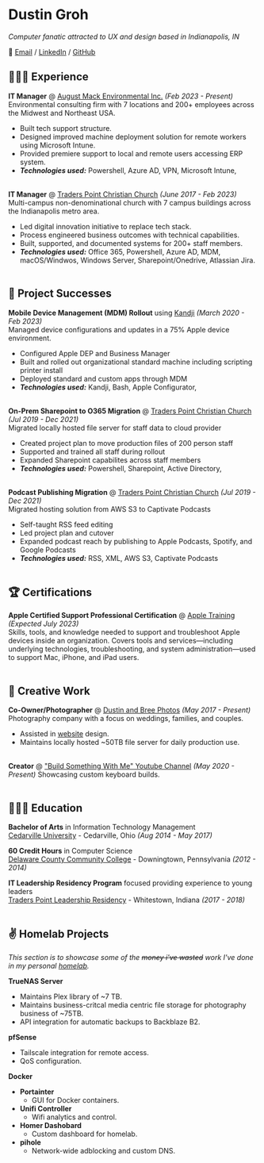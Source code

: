 # Dustin Groh

_Computer fanatic attracted to UX and design based in Indianapolis, IN_ <br>

💬 [Email](mailto:dustingroh33@gmail.com) / [LinkedIn](https://www.linkedin.com/in/dustingroh/) / [GitHub](https://github.com//)

## 👩🏼‍💻 Experience

**IT Manager** @ [August Mack Environmental Inc.](https://augustmack.com/) _(Feb 2023 - Present)_ <br>
Environmental consulting firm with 7 locations and 200+ employees across the Midwest and Northeast USA.
  - Built tech support structure.
  - Designed improved machine deployment solution for remote workers using Microsoft Intune.
  - Provided premiere support to local and remote users accessing ERP system.
  - **_Technologies used:_** Powershell, Azure AD, VPN, Microsoft Intune, 
<br><br>

**IT Manager** @ [Traders Point Christian Church](https://tpcc.org/) _(June 2017 - Feb 2023)_ <br>
Multi-campus non-denominational church with 7 campus buildings across the Indianapolis metro area.
  - Led digital innovation initiative to replace tech stack.
  - Process engineered business outcomes with technical capabilities.
  - Built, supported, and documented systems for 200+ staff members. 
  - **_Technologies used:_** Office 365, Powershell, Azure AD, MDM, macOS/Windwos, Windows Server, Sharepoint/Onedrive, Atlassian Jira.
<br><br>


## 📌 Project Successes

**Mobile Device Management (MDM) Rollout** using [Kandji](https://kandji.io/) _(March 2020 - Feb 2023)_<br>
Managed device configurations and updates in a 75% Apple device environment.
  - Configured Apple DEP and Business Manager
  - Built and rolled out organizational standard machine including scripting printer install
  - Deployed standard and custom apps through MDM 
  - **_Technologies used:_** Kandji, Bash, Apple Configurator, 
  <br><br>
  
**On-Prem Sharepoint to O365 Migration** @ [Traders Point Christian Church](https://tpcc.org/) _(Jul 2019 - Dec 2021)_ <br>
Migrated locally hosted file server for staff data to cloud provider
  - Created project plan to move production files of 200 person staff 
  - Supported and trained all staff during rollout
  - Expanded Sharepoint capabilites across staff members
  - **_Technologies used:_** Powershell, Sharepoint, Active Directory,
  <br><br>

**Podcast Publishing Migration** @ [Traders Point Christian Church](https://tpcc.org/) _(Jul 2019 - Dec 2021)_ <br>
Migrated hosting solution from AWS S3 to Captivate Podcasts
  - Self-taught RSS feed editing
  - Led project plan and cutover
  - Expanded podcast reach by publishing to Apple Podcasts, Spotify, and Google Podcasts
  - **_Technologies used:_** RSS, XML, AWS S3, Captivate Podcasts
  <br><br>


## 🏆 Certifications

**Apple Certified Support Professional Certification** @ [Apple Training](https://training.apple.com/it) _(Expected July 2023)_ <br>
Skills, tools, and knowledge needed to support and troubleshoot Apple devices inside an organization. Covers tools and services—including underlying technologies, troubleshooting, and system administration—used to support Mac, iPhone, and iPad users.
<br><br>


## 🎤 Creative Work
    
**Co-Owner/Photographer** @ [Dustin and Bree Photos](http://dustinandbree.com/) _(May 2017 - Present)_ <br>
Photography company with a focus on weddings, families, and couples.
  - Assisted in [website](https://dustinandbree.com/) design.
  - Maintains locally hosted ~50TB file server for daily production use.
   <br><br>

**Creator** @ ["Build Something With Me" Youtube Channel](https://www.youtube.com/channel/UCvNVONhb6X0vQL3VJRaUhRw) _(May 2020 - Present)_ 
Showcasing custom keyboard builds.
<br><br>


## 👩🏼‍🎓 Education

**Bachelor of Arts** in Information Technology Management<br>
[Cedarville University](https://www.cedarville.edu/) - Cedarville, Ohio _(Aug 2014 - May 2017)_ <br>

**60 Credit Hours** in Computer Science<br>
[Delaware County Community College](https://www.dccc.edu/) - Downingtown, Pennsylvania _(2012 - 2014)_

**IT Leadership Residency Program** focused providing experience to young leaders<br>
[Traders Point Leadership Residency](https://tpcc.org/leadership-residents) - Whitestown, Indiana _(2017 - 2018)_
 <br><br>


## ✌ Homelab Projects
_This section is to showcase some of the ~~money i've wasted~~ work I've done in my personal [homelab](https://www.reddit.com/r/homelab)._

**TrueNAS Server** 
- Maintains Plex library of ~7 TB.
- Maintains business-critcal media centric file storage for photography business of ~75TB.
- API integration for automatic backups to Backblaze B2.

**pfSense**
- Tailscale integration for remote access.
- QoS configuration.

**Docker**
-  **Portainter**
    - GUI for Docker containers. 
-  **Unifi Controller**
    - Wifi analytics and control. 
-  **Homer Dashobard**
    -  Custom dashboard for homelab.
- **pihole**
    - Network-wide adblocking and custom DNS. 
